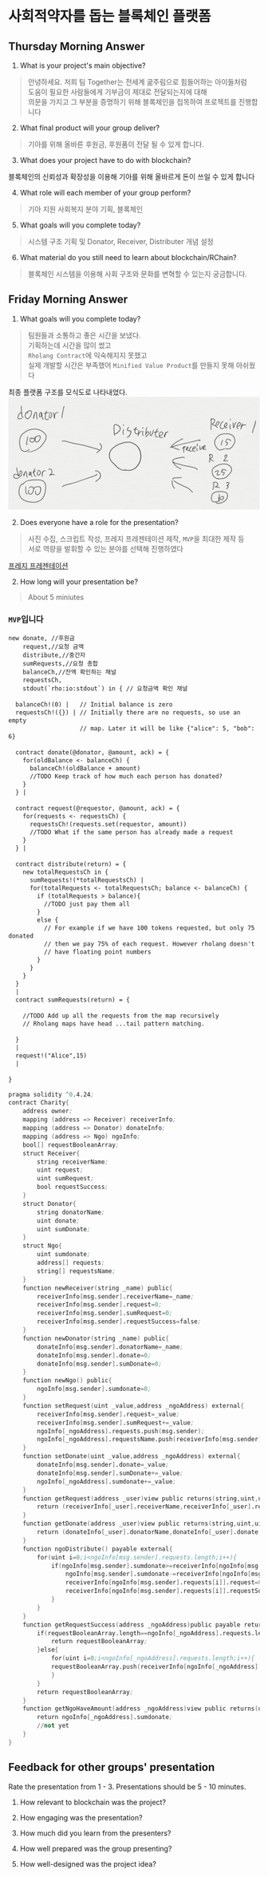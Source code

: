# 사회적약자를 돕는 블록체인 플랫폼

Thursday Morning Answer
----------------
1. What is your project's main objective?

> 안녕하세요. 저희 팀 Together는 전세계 굶주림으로 힘들어하는 아이들처럼  
> 도움이 필요한 사람들에게 기부금이 제대로 전달되는지에 대해  
> 의문을 가지고 그 부분을 증명하기 위해 블록체인을 접목하여 프로젝트를 진행합니다  


2. What final product will your group deliver?

> 기아를 위해 올바른 후원금, 후원품이 전달 될 수 있게 합니다.

3. What does your project have to do with blockchain?

 블록체인의 신뢰성과 확장성을 이용해 기아를 위해 올바르게 돈이 쓰일 수 있게 합니다

4. What role will each member of your group perform?

> 기아 지원 사회복지 분야 기획, 블록체인 

5. What goals will you complete today?

> 시스템 구조 기획 및 Donator, Receiver, Distributer 개념 설정

6. What material do you still need to learn about blockchain/RChain?

> 블록체인 시스템을 이용해 사회 구조와 문화를 변혁할 수 있는지 궁금합니다.


Friday Morning Answer
--------------
1. What goals will you complete today?

> 팀원들과 소통하고 좋은 시간을 보냈다.    
> 기획하는데 시간을 많이 썼고     
> `Rholang Contract`에 익숙해지지 못했고   
> 실제 개발할 시간은 부족했어 `Minified Value Product`를 만들지 못해 아쉬웠다    


최종 플랫폼 구조를 모식도로 나타내었다.  
![toghether Block Chain 플랫폼 구조](togetherBlockChain.png)

2. Does everyone have a role for the presentation?

> 사진 수집, 스크립트 작성, 프레지 프레젠테이션 제작, `MVP`을 최대한 제작 등  
> 서로 역량을 발휘할 수 있는 분야를 선택해 진행하였다  

[프레지 프레젠테이션](http://prezi.com/scluwznnoxvg/?utm_campaign=share&utm_medium=copy) 

2. How long will your presentation be?

> About 5 miniutes


### `MVP`입니다

```rholang
new donate, //후원금
    request,//요청 금액
    distribute,//중간자
    sumRequests,//요청 총합
    balanceCh,//잔액 확인하는 채널
    requestsCh,
    stdout(`rho:io:stdout`) in { // 요청금액 확인 채널

  balanceCh!(0) |   // Initial balance is zero
  requestsCh!({}) | // Initially there are no requests, so use an empty
                    // map. Later it will be like {"alice": 5, "bob": 6}

  contract donate(@donator, @amount, ack) = {
    for(oldBalance <- balanceCh) {
      balanceCh!(oldBalance + amount)
      //TODO Keep track of how much each person has donated?
    }
  } |
  
  contract request(@requestor, @amount, ack) = {
    for(requests <- requestsCh) {
      requestsCh!(requests.set(requestor, amount))
      //TODO What if the same person has already made a request
    }
  } |
  
  contract distribute(return) = {
    new totalRequestsCh in {
      sumRequests!(*totalRequestsCh) |
      for(totalRequests <- totalRequestsCh; balance <- balanceCh) {
        if (totalRequests > balance){
          //TODO just pay them all
        }
        else {
          // For example if we have 100 tokens requested, but only 75 donated
          // then we pay 75% of each request. However rholang doesn't
          // have floating point numbers
        }
      }
    }
  } 
  |
  contract sumRequests(return) = {
      
    //TODO Add up all the requests from the map recursively
    // Rholang maps have head ...tail pattern matching.
        
  }
  |
  request!("Alice",15)
  |
  
}
```

```s
pragma solidity ^0.4.24;
contract Charity{
    address owner;
    mapping (address => Receiver) receiverInfo;
    mapping (address => Donator) donateInfo;
    mapping (address => Ngo) ngoInfo;
    bool[] requestBooleanArray;
    struct Receiver{
        string receiverName;
        uint request;
        uint sumRequest;
        bool requestSuccess;
    }
    struct Donator{
        string donatorName;
        uint donate;
        uint sumDonate;
    }
    struct Ngo{
        uint sumdonate;
        address[] requests;
        string[] requestsName;
    }
    function newReceiver(string _name) public{
        receiverInfo[msg.sender].receiverName=_name;
        receiverInfo[msg.sender].request=0;
        receiverInfo[msg.sender].sumRequest=0;
        receiverInfo[msg.sender].requestSuccess=false;
    }
    function newDonator(string _name) public{
        donateInfo[msg.sender].donatorName=_name;
        donateInfo[msg.sender].donate=0;
        donateInfo[msg.sender].sumDonate=0;
    }
    function newNgo() public{
        ngoInfo[msg.sender].sumdonate=0;
    }
    function setRequest(uint _value,address _ngoAddress) external{
        receiverInfo[msg.sender].request=_value;
        receiverInfo[msg.sender].sumRequest+=_value;
        ngoInfo[_ngoAddress].requests.push(msg.sender);
        ngoInfo[_ngoAddress].requestsName.push(receiverInfo[msg.sender].receiverName);
    }
    function setDonate(uint _value,address _ngoAddress) external{
        donateInfo[msg.sender].donate=_value;
        donateInfo[msg.sender].sumDonate+=_value;
        ngoInfo[_ngoAddress].sumdonate+=_value;
    }
    function getRequest(address _user)view public returns(string,uint,uint){
        return (receiverInfo[_user].receiverName,receiverInfo[_user].request,receiverInfo[_user].sumRequest);
    }
    function getDonate(address _user)view public returns(string,uint,uint){
        return (donateInfo[_user].donatorName,donateInfo[_user].donate,donateInfo[_user].sumDonate);
    }
    function ngoDistribute() payable external{
        for(uint i=0;i<ngoInfo[msg.sender].requests.length;i++){
            if(ngoInfo[msg.sender].sumdonate>=receiverInfo[ngoInfo[msg.sender].requests[i]].request){
                ngoInfo[msg.sender].sumdonate-=receiverInfo[ngoInfo[msg.sender].requests[i]].request;
                receiverInfo[ngoInfo[msg.sender].requests[i]].request=0;
                receiverInfo[ngoInfo[msg.sender].requests[i]].requestSuccess=true;
            }
        }
    }
    function getRequestSuccess(address _ngoAddress)public payable returns(bool[]){
        if(requestBooleanArray.length==ngoInfo[_ngoAddress].requests.length){
            return requestBooleanArray;
        }else{
            for(uint i=0;i<ngoInfo[_ngoAddress].requests.length;i++){
            requestBooleanArray.push(receiverInfo[ngoInfo[_ngoAddress].requests[i]].requestSuccess);
            }
        }
        return requestBooleanArray;
    }
    function getNgoHaveAmount(address _ngoAddress)view public returns(uint){
        return ngoInfo[_ngoAddress].sumdonate;
        //not yet
    }
}
```


Feedback for other groups' presentation
---------------------------------------
Rate the presentation from 1 - 3. Presentations should be 5 - 10 minutes.

1. How relevant to blockchain was the project?

2. How engaging was the presentation?

3. How much did you learn from the presenters?

4. How well prepared was the group presenting?

5. How well-designed was the project idea?

